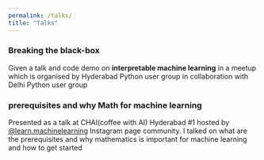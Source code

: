 ```yaml
---
permalink: /talks/
title: "Talks"
---
```


### Breaking the black-box
<p>Given a talk and code demo on <b>interpretable machine learning</b> in a meetup which is organised by Hyderabad Python user group in collaboration with Delhi Python user group</p>
<a href="https://speakerdeck.com/udaykiran/breaking-the-black-box"  class="btn btn-info" role="button" target="_blank"> <i class="fa fa-file-powerpoint-o fa-2x" aria-hidden="true"></i></a> <a href="https://github.com/udaykiranreddykondreddy/hydpy-march-2020-meetup"  class="btn btn-info" role="button" target="_blank"> <i class="fa fa-github fa-2x" aria-hidden="true"></i></a> <a href="https://www.youtube.com/watch?v=2z6G9xvV4Ds"  class="btn btn-info" role="button" target="_blank"> <i class="fa fa-youtube fa-2x" aria-hidden="true"></i></a>


### prerequisites and why Math for machine learning
<p>Presented as a talk at CHAI(coffee with AI) Hyderabad #1 hosted by <a href="https://instagram.com/learn.machinelearning">@learn.machinelearning</a> Instagram page community. I talked on what are the prerequisites and why mathematics is important for machine learning and how to get started</p>
<a href="https://speakerdeck.com/udaykiran/prerequisites-and-why-math-for-machine-learning/"  class="btn btn-info" role="button" target="_blank"> <i class="fa fa-file-powerpoint-o fa-2x" aria-hidden="true"></i></a>
